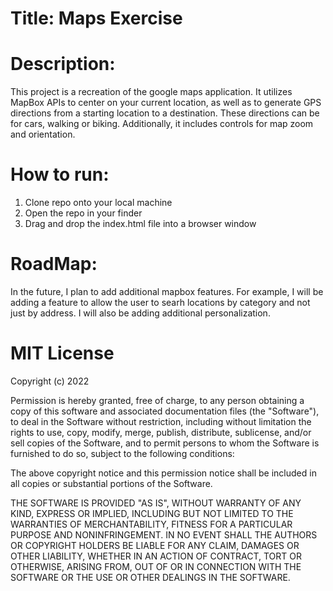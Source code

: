 # Title: Maps Exercise

# Description:
 This project is a recreation of the google maps application. It utilizes MapBox APIs to center on your current location, as well as to 
 generate GPS directions from a starting location to a destination. These directions can be for cars, walking or biking. Additionally, it includes 
 controls for map zoom and orientation.
 
 # How to run:
 1. Clone repo onto your local machine
 2. Open the repo in your finder
 3. Drag and drop the index.html file into a browser window
 
 # RoadMap:
 In the future, I plan to add additional mapbox features. For example, I will be adding a feature to allow the user to searh locations by category and not
 just by address. I will also be adding additional personalization.
 
 # MIT License

Copyright (c) 2022

Permission is hereby granted, free of charge, to any person obtaining a copy
of this software and associated documentation files (the "Software"), to deal
in the Software without restriction, including without limitation the rights
to use, copy, modify, merge, publish, distribute, sublicense, and/or sell
copies of the Software, and to permit persons to whom the Software is
furnished to do so, subject to the following conditions:

The above copyright notice and this permission notice shall be included in all
copies or substantial portions of the Software.

THE SOFTWARE IS PROVIDED "AS IS", WITHOUT WARRANTY OF ANY KIND, EXPRESS OR
IMPLIED, INCLUDING BUT NOT LIMITED TO THE WARRANTIES OF MERCHANTABILITY,
FITNESS FOR A PARTICULAR PURPOSE AND NONINFRINGEMENT. IN NO EVENT SHALL THE
AUTHORS OR COPYRIGHT HOLDERS BE LIABLE FOR ANY CLAIM, DAMAGES OR OTHER
LIABILITY, WHETHER IN AN ACTION OF CONTRACT, TORT OR OTHERWISE, ARISING FROM,
OUT OF OR IN CONNECTION WITH THE SOFTWARE OR THE USE OR OTHER DEALINGS IN THE
SOFTWARE.
